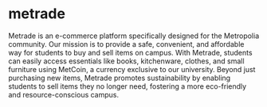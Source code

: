 # metrade
Metrade is an e-commerce platform specifically designed for the Metropolia community. Our mission is to provide a safe, convenient, and affordable way for students to buy and sell items on campus. With Metrade, students can easily access essentials like books, kitchenware, clothes, and small furniture using MetCoin, a currency exclusive to our university. Beyond just purchasing new items, Metrade promotes sustainability by enabling students to sell items they no longer need, fostering a more eco-friendly and resource-conscious campus.
